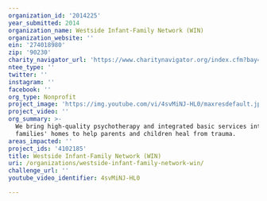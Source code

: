 ```yaml
---
organization_id: '2014225'
year_submitted: 2014
organization_name: Westside Infant-Family Network (WIN)
organization_website: ''
ein: '274018980'
zip: '90230'
charity_navigator_url: 'https://www.charitynavigator.org/index.cfm?bay=search.profile&ein=274018980'
ntee_type: ''
twitter: ''
instagram: ''
facebook: ''
org_type: Nonprofit
project_image: 'https://img.youtube.com/vi/4svMiNJ-HL0/maxresdefault.jpg'
project_video: ''
org_summary: >-
  We bring high-quality psychotherapy and integrated basic services into
  families' homes to help parents and children heal from trauma.
areas_impacted: ''
project_ids: '4102185'
title: Westside Infant-Family Network (WIN)
uri: /organizations/westside-infant-family-network-win/
challenge_url: ''
youtube_video_identifier: 4svMiNJ-HL0

---
```


